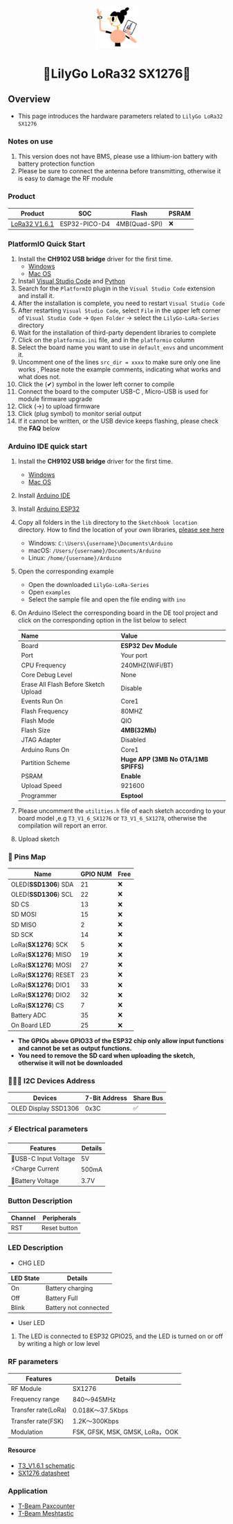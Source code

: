 <div align="center" markdown="1">
  <img src="../../../.github/LilyGo_logo.png" alt="LilyGo logo" width="100"/>
</div>

<h1 align = "center">🌟LilyGo LoRa32 SX1276🌟</h1>

## Overview

* This page introduces the hardware parameters related to `LilyGo LoRa32 SX1276`

### Notes on use

1. This version does not have BMS, please use a lithium-ion battery with battery protection function
2. Please be sure to connect the antenna before transmitting, otherwise it is easy to damage the RF module

### Product

| Product            | SOC           | Flash         | PSRAM |
| ------------------ | ------------- | ------------- | ----- |
| [LoRa32 V1.6.1][1] | ESP32-PICO-D4 | 4MB(Quad-SPI) | ❌     |

[1]: https://lilygo.cc/products/lora3 "LoRa32 V1.6.1"

### PlatformIO Quick Start

1. Install the **CH9102 USB bridge** driver for the first time.
   * [Windows](https://www.wch-ic.com/downloads/CH343SER_ZIP.html)
   * [Mac OS](https://www.wch-ic.com/downloads/CH34XSER_MAC_ZIP.html)
2. Install [Visual Studio Code](https://code.visualstudio.com/) and [Python](https://www.python.org/)
3. Search for the `PlatformIO` plugin in the `Visual Studio Code` extension and install it.
4. After the installation is complete, you need to restart `Visual Studio Code`
5. After restarting `Visual Studio Code`, select `File` in the upper left corner of `Visual Studio Code` -> `Open Folder` -> select the `LilyGo-LoRa-Series` directory
6. Wait for the installation of third-party dependent libraries to complete
7. Click on the `platformio.ini` file, and in the `platformio` column
8. Select the board name you want to use in `default_envs` and uncomment it.
9. Uncomment one of the lines `src_dir = xxxx` to make sure only one line works , Please note the example comments, indicating what works and what does not.
10. Click the (✔) symbol in the lower left corner to compile
11. Connect the board to the computer USB-C , Micro-USB is used for module firmware upgrade
12. Click (→) to upload firmware
13. Click (plug symbol) to monitor serial output
14. If it cannot be written, or the USB device keeps flashing, please check the **FAQ** below

### Arduino IDE quick start

1. Install the **CH9102 USB bridge** driver for the first time.
   * [Windows](https://www.wch-ic.com/downloads/CH343SER_ZIP.html)
   * [Mac OS](https://www.wch-ic.com/downloads/CH34XSER_MAC_ZIP.html)
2. Install [Arduino IDE](https://www.arduino.cc/en/software)
3. Install [Arduino ESP32](https://docs.espressif.com/projects/arduino-esp32/en/latest/)
4. Copy all folders in the `lib` directory to the `Sketchbook location` directory. How to find the location of your own libraries, [please see here](https://support.arduino.cc/hc/en-us/articles/4415103213714-Find-sketches-libraries-board-cores-and-other-files-on-your-computer)
    * Windows: `C:\Users\{username}\Documents\Arduino`
    * macOS: `/Users/{username}/Documents/Arduino`
    * Linux: `/home/{username}/Arduino`
5. Open the corresponding example
    * Open the downloaded `LilyGo-LoRa-Series`
    * Open `examples`
    * Select the sample file and open the file ending with `ino`
6. On Arduino ISelect the corresponding board in the DE tool project and click on the corresponding option in the list below to select

    | Name                                 | Value                                |
    | ------------------------------------ | ------------------------------------ |
    | Board                                | **ESP32 Dev Module**                 |
    | Port                                 | Your port                            |
    | CPU Frequency                        | 240MHZ(WiFi/BT)                      |
    | Core Debug Level                     | None                                 |
    | Erase All Flash Before Sketch Upload | Disable                              |
    | Events Run On                        | Core1                                |
    | Flash Frequency                      | 80MHZ                                |
    | Flash Mode                           | QIO                                  |
    | Flash Size                           | **4MB(32Mb)**                        |
    | JTAG Adapter                         | Disabled                             |
    | Arduino Runs On                      | Core1                                |
    | Partition Scheme                     | **Huge APP (3MB No OTA/1MB SPIFFS)** |
    | PSRAM                                | **Enable**                           |
    | Upload Speed                         | 921600                               |
    | Programmer                           | **Esptool**                          |

6. Please uncomment the `utilities.h` file of each sketch according to your board model ,e.g `T3_V1_6_SX1276` or `T3_V1_6_SX1278`, otherwise the compilation will report an error.
7. Upload sketch

### 📍 Pins Map

| Name                   | GPIO NUM | Free |
| ---------------------- | -------- | ---- |
| OLED(**SSD1306**) SDA  | 21       | ❌    |
| OLED(**SSD1306**) SCL  | 22       | ❌    |
| SD CS                  | 13       | ❌    |
| SD MOSI                | 15       | ❌    |
| SD MISO                | 2        | ❌    |
| SD SCK                 | 14       | ❌    |
| LoRa(**SX1276**) SCK   | 5        | ❌    |
| LoRa(**SX1276**) MISO  | 19       | ❌    |
| LoRa(**SX1276**) MOSI  | 27       | ❌    |
| LoRa(**SX1276**) RESET | 23       | ❌    |
| LoRa(**SX1276**) DIO1  | 33       | ❌    |
| LoRa(**SX1276**) DIO2  | 32       | ❌    |
| LoRa(**SX1276**) CS    | 7        | ❌    |
| Battery ADC            | 35       | ❌    |
| On Board LED           | 25       | ❌    |

* **The GPIOs above GPIO33 of the ESP32 chip only allow input functions and cannot be set as output functions.**
* **You need to remove the SD card when uploading the sketch, otherwise it will not be downloaded**

### 🧑🏼‍🔧 I2C Devices Address

| Devices              | 7-Bit Address | Share Bus |
| -------------------- | ------------- | --------- |
| OLED Display SSD1306 | 0x3C          | ✅️         |

### ⚡ Electrical parameters

| Features             | Details |
| -------------------- | ------- |
| 🔗USB-C Input Voltage | 5V      |
| ⚡Charge Current      | 500mA   |
| 🔋Battery Voltage     | 3.7V    |


### Button Description

| Channel | Peripherals  |
| ------- | ------------ |
| RST     | Reset button |

### LED Description

* CHG LED

| LED State | Details               |
| --------- | --------------------- |
| On        | Battery charging      |
| Off       | Battery Full          |
| Blink     | Battery not connected |

* User LED

1. The LED is connected to ESP32 GPIO25, and the LED is turned on or off by writing a high or low level

### RF parameters

| Features            | Details                         |
| ------------------- | ------------------------------- |
| RF  Module          | SX1276                          |
| Frequency range     | 840～945MHz                     |
| Transfer rate(LoRa) | 0.018K～37.5Kbps                |
| Transfer rate(FSK)  | 1.2K～300Kbps                   |
| Modulation          | FSK, GFSK, MSK, GMSK, LoRa，OOK |


#### Resource

* [T3_V1.6.1 schematic](../../../schematic/T3_V1.6.1.pdf)
* [SX1276 datasheet](https://www.semtech.com/products/wireless-rf/lora-transceivers/sx1276)

### Application

* [T-Beam Paxcounter](https://github.com/cyberman54/ESP32-Paxcounter)
* [T-Beam Meshtastic](https://github.com/meshtastic/Meshtastic-device)

